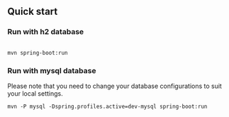 

## Quick start  

### Run with h2 database  

```

mvn spring-boot:run

```


### Run with mysql database  

Please note that you need to change your database configurations to suit your local settings.

```
mvn -P mysql -Dspring.profiles.active=dev-mysql spring-boot:run
```